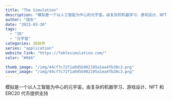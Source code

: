 ```yaml
---
title: "The Simulation"
description: "模拟是一个以人工智能为中心的元宇宙。由复杂的机器学习、游戏设计、NFT 和 ERC20 代币提供支持 "
author: "瑞东"
date: "2023-03-30"
tags:
  - "3D"
  - "元宇宙"
categories: 3D创作
series: "application"
website_link: "https://fablesimulation.com/"
color: "#666"

thumb_image: "/img/44cf7c72f1a0d5b902195a1ea4fb30c3.png"
cover_image: "/img/44cf7c72f1a0d5b902195a1ea4fb30c3.png"
---
```


模拟是一个以人工智能为中心的元宇宙。由复杂的机器学习、游戏设计、NFT 和 ERC20 代币提供支持 